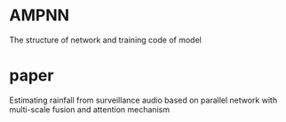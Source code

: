 # AMPNN
The structure of network and training code of model
# paper
Estimating rainfall from surveillance audio based on parallel network with multi-scale fusion and attention mechanism 
